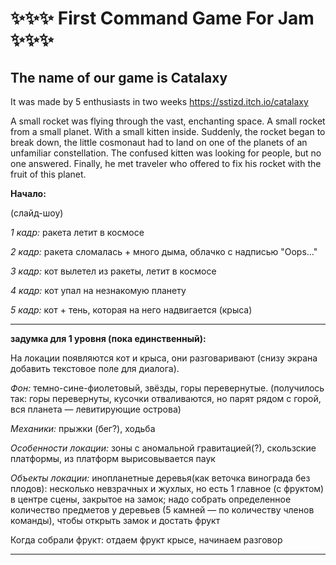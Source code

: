 # :sparkles::sparkles::sparkles:  First Command Game For Jam  :sparkles::sparkles::sparkles:
## The name of our game is Catalaxy  
It was made by 5 enthusiasts in two weeks   https://sstizd.itch.io/catalaxy


A small rocket was flying through the vast, enchanting space. A small rocket from a small planet. With a small kitten inside.
Suddenly, the rocket began to break down, the little cosmonaut had to land on one of the planets of an unfamiliar constellation.
The confused kitten was looking for people, but no one answered. Finally, he met traveler who offered to fix his rocket with the fruit of this planet.


**Начало:**

(слайд-шоу)   

 _1 кадр:_ ракета летит в космосе  

 _2 кадр:_ ракета сломалась + много дыма, облачко с надписью "Оops..."  

 _3 кадр:_ кот вылетел из ракеты, летит в космосе  

 _4 кадр:_ кот упал на незнакомую планету

 _5 кадр:_ кот + тень, которая на него надвигается (крыса)

 ____
 **задумка для 1 уровня (пока единственный):**   
 
 На локации появляются кот и крыса, они разговаривают (снизу экрана добавить текстовое поле для диалога).   
 
 _Фон:_ темно-сине-фиолетовый, звёзды, горы перевернутые. (получилось так: горы перевернуты, кусочки отваливаются, но парят рядом с горой, вся планета — левитирующие острова)   

 _Механики:_ прыжки (бег?), ходьба 

 _Особенности локации:_ зоны с аномальной гравитацией(?), скользские платформы, из платформ вырисовывается паук

 _Объекты локации:_ инопланетные деревья(как веточка винограда без плодов): несколько невзрачных и жухлых, но есть 1 главное (с фруктом) в центре сцены, закрытое на замок; надо собрать определенное количество предметов у деревьев (5 камней — по количеству членов команды), чтобы открыть замок и достать фрукт

 Когда собрали фрукт: отдаем фрукт крысе, начинаем разговор
 
____ 
